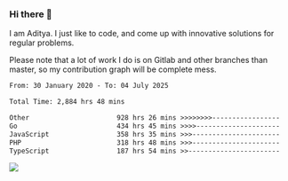 ### Hi there 👋

I am Aditya. I just like to code, and come up with innovative solutions for regular problems.

Please note that a lot of work I do is on Gitlab and other branches than master, so my contribution graph will be complete mess.

<!--START_SECTION:waka-->

```txt
From: 30 January 2020 - To: 04 July 2025

Total Time: 2,884 hrs 48 mins

Other                      928 hrs 26 mins >>>>>>>>-----------------   32.18 %
Go                         434 hrs 45 mins >>>>---------------------   15.07 %
JavaScript                 358 hrs 35 mins >>>----------------------   12.43 %
PHP                        318 hrs 48 mins >>>----------------------   11.05 %
TypeScript                 187 hrs 54 mins >>-----------------------   06.51 %
```

<!--END_SECTION:waka-->

![](https://komarev.com/ghpvc/?username=BrainBuzzer)
